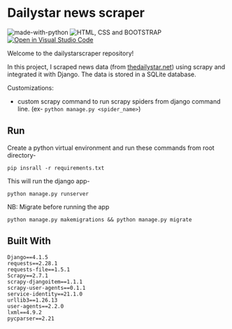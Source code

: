 # Dailystar news scraper
</hr>

![made-with-python](https://img.shields.io/badge/Made%20with-Python-1f425f.svg)
![HTML, CSS and BOOTSTRAP](https://img.shields.io/badge/HTML,%20CSS%20and-BOOTSTRAP-1f425f.svg)
[![Open in Visual Studio Code](https://img.shields.io/static/v1?logo=visualstudiocode&label=&message=Open%20in%20Visual%20Studio%20Code&labelColor=2c2c32&color=007acc&logoColor=007acc)](https://github.dev/Nayemjaman/dailystarscraper)

</hr>

Welcome to the dailystarscraper repository!

In this project, I scraped news data (from [thedailystar.net](https://www.thedailystar.net)) using scrapy and integrated it with Django. The data is stored in a SQLite database.

Customizations:
- custom scrapy command to run scrapy spiders from django command line. (ex- `python manage.py <spider_name>`)

## Run   

Create a python virtual environment and run these commands from root directory-
```
pip insrall -r requirements.txt
```

This will run the django app-
```
python manage.py runserver
```

NB: Migrate before running the app
```
python manage.py makemigrations && python manage.py migrate
```


## Built With

```
Django==4.1.5
requests==2.28.1
requests-file==1.5.1
Scrapy==2.7.1
scrapy-djangoitem==1.1.1
scrapy-user-agents==0.1.1
service-identity==21.1.0
urllib3==1.26.13
user-agents==2.2.0
lxml==4.9.2
pycparser==2.21
```

